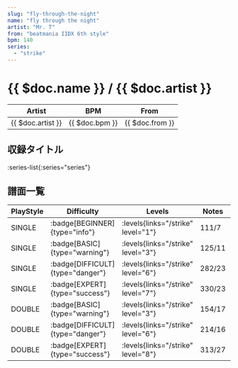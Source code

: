 ```yaml
---
slug: "fly-through-the-night"
name: "fly through the night"
artist: "Mr. T"
from: "beatmania IIDX 6th style"
bpm: 140
series:
  - "strike"
---
```


# {{ $doc.name }} / {{ $doc.artist }}

|Artist|BPM|From|
|------|---|----|
|{{ $doc.artist }}|{{ $doc.bpm }}|{{ $doc.from }}|

## 収録タイトル

:series-list{:series="series"}

## 譜面一覧

|PlayStyle|Difficulty|Levels|Notes|Movie|
|---------|----------|------|-----|-----|
|SINGLE| :badge[BEGINNER]{type="info"}| :levels{links="/strike" level="1"}|111/7||
|SINGLE| :badge[BASIC]{type="warning"}| :levels{links="/strike" level="3"}|125/11||
|SINGLE| :badge[DIFFICULT]{type="danger"}| :levels{links="/strike" level="6"}|282/23||
|SINGLE| :badge[EXPERT]{type="success"}| :levels{links="/strike" level="7"}|330/23||
|DOUBLE| :badge[BASIC]{type="warning"}| :levels{links="/strike" level="3"}|154/17||
|DOUBLE| :badge[DIFFICULT]{type="danger"}| :levels{links="/strike" level="6"}|214/16||
|DOUBLE| :badge[EXPERT]{type="success"}| :levels{links="/strike" level="8"}|313/27||
